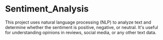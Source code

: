 # Sentiment_Analysis
This project uses natural language processing (NLP) to analyze text and determine whether the sentiment is positive, negative, or neutral. It's useful for understanding opinions in reviews, social media, or any other text data.
